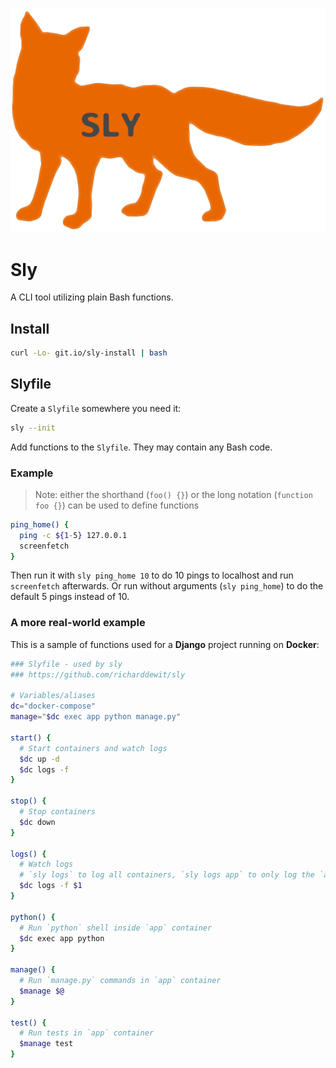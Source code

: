 ![Fox](./Fox.png)

# Sly
A CLI tool utilizing plain Bash functions.

## Install

```bash
curl -Lo- git.io/sly-install | bash
```

## Slyfile

Create a `Slyfile` somewhere you need it:

```bash
sly --init
```

Add functions to the `Slyfile`. They may contain any Bash code.

### Example

> Note: either the shorthand (`foo() {}`) or the long notation (`function foo {}`) can be used to define functions

```bash
ping_home() {
  ping -c ${1-5} 127.0.0.1
  screenfetch
}
```

Then run it with `sly ping_home 10` to do 10 pings to localhost and run `screenfetch` afterwards. Or run without arguments (`sly ping_home`) to do the default 5 pings instead of 10.

### A more real-world example

This is a sample of functions used for a **Django** project running on **Docker**:

```bash
### Slyfile - used by sly
### https://github.com/richarddewit/sly

# Variables/aliases
dc="docker-compose"
manage="$dc exec app python manage.py"

start() {
  # Start containers and watch logs
  $dc up -d
  $dc logs -f
}

stop() {
  # Stop containers
  $dc down
}

logs() {
  # Watch logs
  # `sly logs` to log all containers, `sly logs app` to only log the `app` container
  $dc logs -f $1
}

python() {
  # Run `python` shell inside `app` container
  $dc exec app python
}

manage() {
  # Run `manage.py` commands in `app` container
  $manage $@
}

test() {
  # Run tests in `app` container
  $manage test
}
```
